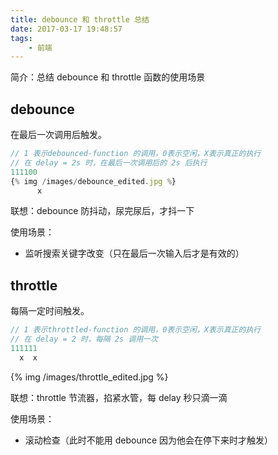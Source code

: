 ```yaml
---
title: debounce 和 throttle 总结
date: 2017-03-17 19:48:57
tags: 
    - 前端
---
```

简介：总结 debounce 和 throttle 函数的使用场景
<!-- more -->
## debounce
在最后一次调用后触发。
```javascript
// 1 表示debounced-function 的调用，0表示空闲，X表示真正的执行
// 在 delay = 2s 时，在最后一次调用后的 2s 后执行
111100
{% img /images/debounce_edited.jpg %}
      x
```

联想：debounce 防抖动，尿完尿后，才抖一下

使用场景：
* 监听搜索关键字改变（只在最后一次输入后才是有效的）


## throttle
每隔一定时间触发。
```javascript
// 1 表示throttled-function 的调用，0表示空闲，X表示真正的执行
// 在 delay = 2 时，每隔 2s 调用一次
111111
  x  x
```
{% img /images/throttle_edited.jpg %}

联想：throttle 节流器，掐紧水管，每 delay 秒只滴一滴

使用场景：
* 滚动检查（此时不能用 debounce 因为他会在停下来时才触发）
